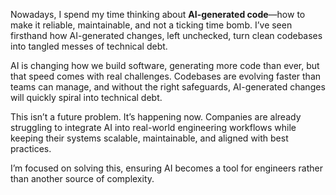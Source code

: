 Nowadays, I spend my time thinking about **AI-generated code**—how to make it reliable, maintainable, and not a ticking time bomb. I’ve seen firsthand how AI-generated changes, left unchecked, turn clean codebases into tangled messes of technical debt.  

AI is changing how we build software, generating more code than ever, but that speed comes with real challenges. Codebases are evolving faster than teams can manage, and without the right safeguards, AI-generated changes will quickly spiral into technical debt.

This isn’t a future problem. It’s happening now. Companies are already struggling to integrate AI into real-world engineering workflows while keeping their systems scalable, maintainable, and aligned with best practices.

I’m focused on solving this, ensuring AI becomes a tool for engineers rather than another source of complexity.
